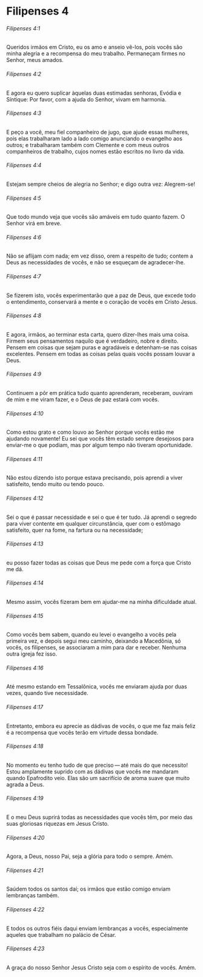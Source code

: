 # Filipenses 4

###### Filipenses 4:1

Queridos irmãos em Cristo, eu os amo e anseio vê-los, pois vocês são minha alegria e a recompensa do meu trabalho. Permaneçam firmes no Senhor, meus amados.

###### Filipenses 4:2

E agora eu quero suplicar àquelas duas estimadas senhoras, Evódia e Síntique: Por favor, com a ajuda do Senhor, vivam em harmonia.

###### Filipenses 4:3

E peço a você, meu fiel companheiro de jugo, que ajude essas mulheres, pois elas trabalharam lado a lado comigo anunciando o evangelho aos outros; e trabalharam também com Clemente e com meus outros companheiros de trabalho, cujos nomes estão escritos no livro da vida.

###### Filipenses 4:4

Estejam sempre cheios de alegria no Senhor; e digo outra vez: Alegrem-se!

###### Filipenses 4:5

Que todo mundo veja que vocês são amáveis em tudo quanto fazem. O Senhor virá em breve.

###### Filipenses 4:6

Não se aflijam com nada; em vez disso, orem a respeito de tudo; contem a Deus as necessidades de vocês, e não se esqueçam de agradecer-lhe.

###### Filipenses 4:7

Se fizerem isto, vocês experimentarão que a paz de Deus, que excede todo o entendimento, conservará a mente e o coração de vocês em Cristo Jesus.

###### Filipenses 4:8

E agora, irmãos, ao terminar esta carta, quero dizer-lhes mais uma coisa. Firmem seus pensamentos naquilo que é verdadeiro, nobre e direito. Pensem em coisas que sejam puras e agradáveis e detenham-se nas coisas excelentes. Pensem em todas as coisas pelas quais vocês possam louvar a Deus.

###### Filipenses 4:9

Continuem a pôr em prática tudo quanto aprenderam, receberam, ouviram de mim e me viram fazer, e o Deus de paz estará com vocês.

###### Filipenses 4:10

Como estou grato e como louvo ao Senhor porque vocês estão me ajudando novamente! Eu sei que vocês têm estado sempre desejosos para enviar-me o que podiam, mas por algum tempo não tiveram oportunidade.

###### Filipenses 4:11

Não estou dizendo isto porque estava precisando, pois aprendi a viver satisfeito, tendo muito ou tendo pouco.

###### Filipenses 4:12

Sei o que é passar necessidade e sei o que é ter tudo. Já aprendi o segredo para viver contente em qualquer circunstância, quer com o estômago satisfeito, quer na fome, na fartura ou na necessidade;

###### Filipenses 4:13

eu posso fazer todas as coisas que Deus me pede com a força que Cristo me dá.

###### Filipenses 4:14

Mesmo assim, vocês fizeram bem em ajudar-me na minha dificuldade atual.

###### Filipenses 4:15

Como vocês bem sabem, quando eu levei o evangelho a vocês pela primeira vez, e depois segui meu caminho, deixando a Macedônia, só vocês, os filipenses, se associaram a mim para dar e receber. Nenhuma outra igreja fez isso.

###### Filipenses 4:16

Até mesmo estando em Tessalônica, vocês me enviaram ajuda por duas vezes, quando tive necessidade.

###### Filipenses 4:17

Entretanto, embora eu aprecie as dádivas de vocês, o que me faz mais feliz é a recompensa que vocês terão em virtude dessa bondade.

###### Filipenses 4:18

No momento eu tenho tudo de que preciso — até mais do que necessito! Estou amplamente suprido com as dádivas que vocês me mandaram quando Epafrodito veio. Elas são um sacrifício de aroma suave que muito agrada a Deus.

###### Filipenses 4:19

E o meu Deus suprirá todas as necessidades que vocês têm, por meio das suas gloriosas riquezas em Jesus Cristo.

###### Filipenses 4:20

Agora, a Deus, nosso Pai, seja a glória para todo o sempre. Amém.

###### Filipenses 4:21

Saúdem todos os santos daí; os irmãos que estão comigo enviam lembranças também.

###### Filipenses 4:22

E todos os outros fiéis daqui enviam lembranças a vocês, especialmente aqueles que trabalham no palácio de César.

###### Filipenses 4:23

A graça do nosso Senhor Jesus Cristo seja com o espírito de vocês. Amém.

